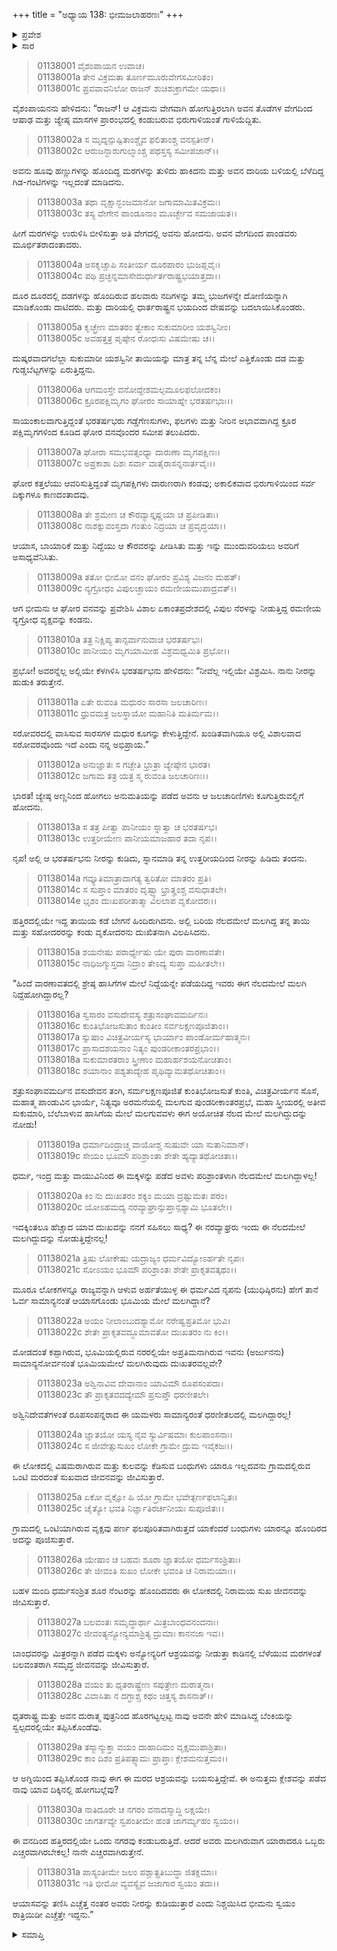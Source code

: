 +++
title = "ಅಧ್ಯಾಯ 138: ಭೀಮಜಲಾಹರಣಃ"
+++

<details><summary>ಪ್ರವೇಶ</summary>


।।   ಓಂ ಓಂ ನಮೋ ನಾರಾಯಣಾಯ।।   ಶ್ರೀ ವೇದವ್ಯಾಸಾಯ ನಮಃ ।।

ಶ್ರೀ ಕೃಷ್ಣದ್ವೈಪಾಯನ ವೇದವ್ಯಾಸ ವಿರಚಿತ  

**ಶ್ರೀ ಮಹಾಭಾರತ**

**ಆದಿ ಪರ್ವ**

**ಜತುಗೃಹ ಪರ್ವ**

**ಅಧ್ಯಾಯ 138**

</details>


<details><summary>ಸಾರ</summary>

ವೇಗದಿಂದ ಹೋಗಿ ಭೀಮನು ಕಾಡನ್ನು ಸೇರಲು, ಅಲ್ಲಿ ಒಂದು ಮರದಡಿಯಲ್ಲಿ ಬಾಯಾರಿ ಬಳಲಿದ ತಾಯಿ ಸಹೋದರರನ್ನು ಇಳಿಸಿ ನೀರು ತರಲು ಹೋಗುವುದು (1-12). ಮರಳಿ ಬಂದಾಗ ಅಲ್ಲಿ ನೆಲದ ಮೇಲೆ ಮಲಗಿ ನಿದ್ರಿಸುತ್ತಿದ್ದ ತನ್ನವರನ್ನು ನೋಡಿ ಭೀಮನು ವಿಲಪಿಸುವುದು, ಕಾವಲು ನಿಲ್ಲುವುದು (13-31).

</details>


> 01138001 ವೈಶಂಪಾಯನ ಉವಾಚ।  
01138001a ತೇನ ವಿಕ್ರಮತಾ ತೂರ್ಣಮೂರುವೇಗಸಮೀರಿತಂ।   
01138001c ಪ್ರವವಾವನಿಲೋ ರಾಜನ್ ಶುಚಿಶುಕ್ರಾಗಮೇ ಯಥಾ।।

ವೈಶಂಪಾಯನನು ಹೇಳಿದನು: “ರಾಜನ್! ಆ ವಿಕ್ರಮನು ವೇಗವಾಗಿ ಹೋಗುತ್ತಿರಲಾಗಿ ಅವನ ತೊಡೆಗಳ ವೇಗದಿಂದ ಆಷಾಢ ಮತ್ತು ಜ್ಯೇಷ್ಠ ಮಾಸಗಳ ಪ್ರಾರಂಭದಲ್ಲಿ ಕಂಡುಬರುವ ಭಿರುಗಾಳಿಯಂತೆ ಗಾಳಿಯೆದ್ದಿತು.

> 01138002a ಸ ಮೃದ್ನನ್ಪುಷ್ಪಿತಾಂಶ್ಚೈವ ಫಲಿತಾಂಶ್ಚ ವನಸ್ಪತೀನ್।  
01138002c ಆರುಜನ್ದಾರುಗುಲ್ಮಾಂಶ್ಚ ಪಥಸ್ತಸ್ಯ ಸಮೀಪಜಾನ್।।

ಅವನು ಹೂವು ಹಣ್ಣುಗಳನ್ನು ಹೊಂದಿದ್ದ ಮರಗಳನ್ನು ತುಳಿದು ಹಾಕಿದನು ಮತ್ತು ಅವನ ದಾರಿಯ ಬಳಿಯಲ್ಲಿ ಬೆಳೆದಿದ್ದ ಗಿಡ-ಗಂಟಿಗಳನ್ನು ಇಲ್ಲದಂತೆ ಮಾಡಿದನು.

> 01138003a ತಥಾ ವೃಕ್ಷಾನ್ಭಂಜಮಾನೋ ಜಗಾಮಾಮಿತವಿಕ್ರಮಃ।  
01138003c ತಸ್ಯ ವೇಗೇನ ಪಾಂಡೂನಾಂ ಮೂರ್ಚ್ಛೇವ ಸಮಜಾಯತ।।

ಹೀಗೆ ಮರಗಳನ್ನು ಉರುಳಿಸಿ ಬೀಳಿಸುತ್ತಾ ಅತಿ ವೇಗದಲ್ಲಿ ಅವನು ಹೋದನು. ಅವನ ವೇಗದಿಂದ ಪಾಂಡವರು ಮೂರ್ಛಿತರಾದಂತಾದರು.

> 01138004a ಅಸಕೃಚ್ಚಾಪಿ ಸಂತೀರ್ಯ ದೂರಪಾರಂ ಭುಜಪ್ಲವೈಃ।   
01138004c ಪಥಿ ಪ್ರಚ್ಛನ್ನಮಾಸೇದುರ್ಧಾರ್ತರಾಷ್ಟ್ರಭಯಾತ್ತದಾ।।

ದೂರ ದೂರದಲ್ಲಿ ದಡಗಳನ್ನು ಹೊಂದಿರುವ ಹಲವಾರು ನದಿಗಳನ್ನು ತಮ್ಮ ಭುಜಗಳನ್ನೇ ದೋಣಿಯನ್ನಾಗಿ ಮಾಡಿಕೊಂಡು ದಾಟಿದರು. ಮತ್ತು ದಾರಿಯಲ್ಲಿ ಧಾರ್ತರಾಷ್ಟ್ರನ ಭಯದಿಂದ ವೇಷವನ್ನು ಬದಲಾಯಿಸಿಕೊಂಡರು.

> 01138005a ಕೃಚ್ಛ್ರೇಣ ಮಾತರಂ ತ್ವೇಕಾಂ ಸುಕುಮಾರೀಂ ಯಶಸ್ವಿನೀಂ।  
01138005c ಅವಹತ್ತತ್ರ ಪೃಷ್ಠೇನ ರೋಧಃಸು ವಿಷಮೇಷು ಚ।।

ದುಷ್ಕರವಾದಗಲೆಲ್ಲಾ ಸುಕುಮಾರೀ ಯಶಸ್ವಿನೀ ತಾಯಿಯನ್ನು ಮಾತ್ರ ತನ್ನ ಬೆನ್ನ ಮೇಲೆ ಎತ್ತಿಕೊಂಡು ದಡ ಮತ್ತು ಗುಡ್ಡಬೆಟ್ಟಗಳನ್ನು ಏರುತ್ತಿದ್ದನು.

> 01138006a ಆಗಮಂಸ್ತೇ ವನೋದ್ದೇಶಮಲ್ಪಮೂಲಫಲೋದಕಂ।  
01138006c ಕ್ರೂರಪಕ್ಷಿಮೃಗಂ ಘೋರಂ ಸಾಯಾಹ್ನೇ ಭರತರ್ಷಭಾಃ।।

ಸಾಯಂಕಾಲವಾಗುತ್ತಿದ್ದಂತೆ ಭರತರ್ಷಭರು ಗಡ್ಡೆಗೆಣಸುಗಳು, ಫಲಗಳು ಮತ್ತು ನೀರಿನ ಅಭಾವವಾಗಿದ್ದ ಕ್ರೂರ ಪಕ್ಷಿಮೃಗಗಳಿಂದ ಕೂಡಿದ ಘೋರ ವನವೊಂದರ ಸಮೀಪ ತಲುಪಿದರು.

> 01138007a ಘೋರಾ ಸಮಭವತ್ಸಂಧ್ಯಾ ದಾರುಣಾ ಮೃಗಪಕ್ಷಿಣಃ।  
01138007c ಅಪ್ರಕಾಶಾ ದಿಶಃ ಸರ್ವಾ ವಾತೈರಾಸನ್ನನಾರ್ತವೈಃ।।

ಘೋರ ಕತ್ತಲೆಯು ಆವರಿಸುತ್ತಿದ್ದಂತೆ ಮೃಗಪಕ್ಷಿಗಳು ದಾರುಣರಾಗಿ ಕಂಡವು; ಅಕಾಲಿಕವಾದ ಭಿರುಗಾಳಿಯಿಂದ ಸರ್ವ ದಿಕ್ಕುಗಳೂ ಕಾಣದಂತಾದವು.

> 01138008a ತೇ ಶ್ರಮೇಣ ಚ ಕೌರವ್ಯಾಸ್ತೃಷ್ಣಯಾ ಚ ಪ್ರಪೀಡಿತಾಃ।  
01138008c ನಾಶಕ್ನುವಂಸ್ತದಾ ಗಂತುಂ ನಿದ್ರಯಾ ಚ ಪ್ರವೃದ್ಧಯಾ।।

ಆಯಾಸ, ಬಾಯಾರಿಕೆ ಮತ್ತು ನಿದ್ದೆಯು ಆ ಕೌರವರನ್ನು ಪೀಡಿಸಿತು ಮತ್ತು ಇನ್ನು ಮುಂದುವರಿಯಲು ಅವರಿಗೆ ಅಸಾಧ್ಯವೆನಿಸಿತು.

> 01138009a ತತೋ ಭೀಮೋ ವನಂ ಘೋರಂ ಪ್ರವಿಶ್ಯ ವಿಜನಂ ಮಹತ್।  
01138009c ನ್ಯಗ್ರೋಧಂ ವಿಪುಲಚ್ಛಾಯಂ ರಮಣೀಯಮುಪಾದ್ರವತ್।।

ಆಗ ಭೀಮನು ಆ ಘೋರ ವನವನ್ನು ಪ್ರವೇಶಿಸಿ ವಿಶಾಲ ಏಕಾಂತಪ್ರದೇಶದಲ್ಲಿ ವಿಪುಲ ನೆರಳನ್ನು ನೀಡುತ್ತಿದ್ದ ರಮಣೀಯ ನ್ಯಗ್ರೋಧ ವೃಕ್ಷವನ್ನು ಕಂಡನು.

> 01138010a ತತ್ರ ನಿಕ್ಷಿಪ್ಯ ತಾನ್ಸರ್ವಾನುವಾಚ ಭರತರ್ಷಭಃ।  
01138010c ಪಾನೀಯಂ ಮೃಗಯಾಮೀಹ ವಿಶ್ರಮಧ್ವಮಿತಿ ಪ್ರಭೋ।।

ಪ್ರಭೋ! ಅವರನ್ನೆಲ್ಲ ಅಲ್ಲಿಯೇ ಕೆಳಗಿಳಿಸಿ ಭರತರ್ಷಭನು ಹೇಳಿದನು: “ನೀವೆಲ್ಲ ಇಲ್ಲಿಯೇ ವಿಶ್ರಮಿಸಿ. ನಾನು ನೀರನ್ನು ಹುಡುಕಿ ತರುತ್ತೇನೆ.

> 01138011a ಏತೇ ರುವಂತಿ ಮಧುರಂ ಸಾರಸಾ ಜಲಚಾರಿಣಃ।  
01138011c ಧ್ರುವಮತ್ರ ಜಲಸ್ಥಾಯೋ ಮಹಾನಿತಿ ಮತಿರ್ಮಮ।।

ಸರೋವರದಲ್ಲಿ ವಾಸಿಸುವ ಸಾರಸಗಳ ಮಧುರ ಕೂಗನ್ನು ಕೇಳುತ್ತಿದ್ದೇನೆ. ಖಂಡಿತವಾಗಿಯೂ ಅಲ್ಲಿ ವಿಶಾಲವಾದ ಸರೋವರವೊಂದು ಇದೆ ಎಂದು ನನ್ನ ಅಭಿಪ್ರಾಯ.”

> 01138012a ಅನುಜ್ಞಾತಃ ಸ ಗಚ್ಛೇತಿ ಭ್ರಾತ್ರಾ ಜ್ಯೇಷ್ಠೇನ ಭಾರತ।  
01138012c ಜಗಾಮ ತತ್ರ ಯತ್ರ ಸ್ಮ ರುವಂತಿ ಜಲಚಾರಿಣಃ।।

ಭಾರತ! ಜ್ಯೇಷ್ಠ ಅಣ್ಣನಿಂದ ಹೋಗಲು ಅನುಮತಿಯನ್ನು ಪಡೆದ ಅವನು ಆ ಜಲಚಾರಿಣಿಗಳು ಕೂಗುತ್ತಿರುವಲ್ಲಿಗೆ ಹೋದನು.

> 01138013a ಸ ತತ್ರ ಪೀತ್ವಾ ಪಾನೀಯಂ ಸ್ನಾತ್ವಾ ಚ ಭರತರ್ಷಭ।  
01138013c ಉತ್ತರೀಯೇಣ ಪಾನೀಯಮಾಜಹಾರ ತದಾ ನೃಪ।।

ನೃಪ! ಅಲ್ಲಿ ಆ ಭರತರ್ಷಭನು ನೀರನ್ನು ಕುಡಿದು, ಸ್ನಾನಮಾಡಿ ತನ್ನ ಉತ್ತರೀಯದಿಂದ ನೀರನ್ನು ಹಿಡಿದು ತಂದನು.

> 01138014a ಗವ್ಯೂತಿಮಾತ್ರಾದಾಗತ್ಯ ತ್ವರಿತೋ ಮಾತರಂ ಪ್ರತಿ।  
01138014c ಸ ಸುಪ್ತಾಂ ಮಾತರಂ ದೃಷ್ಟ್ವಾ ಭ್ರಾತೄಂಶ್ಚ ವಸುಧಾತಲೇ।   
01138014e ಭೃಶಂ ದುಃಖಪರೀತಾತ್ಮಾ ವಿಲಲಾಪ ವೃಕೋದರಃ।।

ಹತ್ತಿರದಲ್ಲಿಯೇ ಇದ್ದ ತಾಯಿಯ ಕಡೆ ಬೇಗನೆ ಹಿಂದಿರುಗಿದನು. ಅಲ್ಲಿ ಬರಿಯ ನೆಲದಮೇಲೆ ಮಲಗಿದ್ದ ತನ್ನ ತಾಯಿ ಮತ್ತು ಸಹೋದರರನ್ನು ಕಂಡು ವೃಕೋದರನು ದುಃಖಿತನಾಗಿ ವಿಲಪಿಸಿದನು.

> 01138015a ಶಯನೇಷು ಪರಾರ್ಧ್ಯೇಷು ಯೇ ಪುರಾ ವಾರಣಾವತೇ।  
01138015c ನಾಧಿಜಗ್ಮುಸ್ತದಾ ನಿದ್ರಾಂ ತೇಽದ್ಯ ಸುಪ್ತಾ ಮಹೀತಲೇ।।

“ಹಿಂದೆ ವಾರಣಾವತದಲ್ಲಿ ಶ್ರೇಷ್ಠ ಹಾಸಿಗೆಗಳ ಮೇಲೆ ನಿದ್ದೆಯನ್ನೇ ಪಡೆಯದಿದ್ದ ಇವರು ಈಗ ನೆಲದಮೇಲೆ ಮಲಗಿ ನಿದ್ದೆಹೋಗಿದ್ದಾರಲ್ಲ?

> 01138016a ಸ್ವಸಾರಂ ವಸುದೇವಸ್ಯ ಶತ್ರುಸಂಘಾವಮರ್ದಿನಃ।  
01138016c ಕುಂತಿಭೋಜಸುತಾಂ ಕುಂತೀಂ ಸರ್ವಲಕ್ಷಣಪೂಜಿತಾಂ।।  
01138017a ಸ್ನುಷಾಂ ವಿಚಿತ್ರವೀರ್ಯಸ್ಯ ಭಾರ್ಯಾಂ ಪಾಂಡೋರ್ಮಹಾತ್ಮನಃ।   
01138017c ಪ್ರಾಸಾದಶಯನಾಂ ನಿತ್ಯಂ ಪುಂಡರೀಕಾಂತರಪ್ರಭಾಂ।।  
01138018a ಸುಕುಮಾರತರಾಂ ಸ್ತ್ರೀಣಾಂ ಮಹಾರ್ಹಶಯನೋಚಿತಾಂ।  
01138018c ಶಯಾನಾಂ ಪಶ್ಯತಾದ್ಯೇಹ ಪೃಥಿವ್ಯಾಮತಥೋಚಿತಾಂ।।

ಶತ್ರುಸಂಘಾವಮರ್ದಿನ ವಸುದೇವನ ತಂಗಿ, ಸರ್ಮಲಕ್ಷಣಪೂಜಿತೆ ಕುಂತಿಭೋಜಸುತೆ ಕುಂತಿ, ವಿಚಿತ್ರವೀರ್ಯನ ಸೊಸೆ, ಮಹಾತ್ಮ ಪಾಂಡುವಿನ ಭಾರ್ಯೆ, ನಿತ್ಯವೂ ಅರಮನೆಯಲ್ಲಿ ಮಲಗುವ ಪುಂಡರೀಕಾಂತರಪ್ರಭೆ, ಮಹಾ ಸ್ತ್ರೀಯರಲ್ಲಿ ಅತೀವ ಸುಕುಮಾರಿ, ಬೆಲೆಬಾಳುವ ಹಾಸಿಗೆಯ ಮೇಲೆ ಮಲಗುವವಳು ಈಗ ಅಯೋಚಿತ ನೆಲದ ಮೇಲೆ ಮಲಗಿದ್ದುದನ್ನು ನೋಡು!

> 01138019a ಧರ್ಮಾದಿಂದ್ರಾಚ್ಚ ವಾಯೋಶ್ಚ ಸುಷುವೇ ಯಾ ಸುತಾನಿಮಾನ್।  
01138019c ಸೇಯಂ ಭೂಮೌ ಪರಿಶ್ರಾಂತಾ ಶೇತೇ ಹ್ಯದ್ಯಾತಥೋಚಿತಾ।।

ಧರ್ಮ, ಇಂದ್ರ ಮತ್ತು ವಾಯುವಿನಿಂದ ಈ ಮಕ್ಕಳನ್ನು ಪಡೆದ ಅವಳು ಪರಿಶ್ರಾಂತಳಾಗಿ ನೆಲದಮೇಲೆ ಮಲಗಿದ್ದಾಳಲ್ಲ!

> 01138020a ಕಿಂ ನು ದುಃಖತರಂ ಶಕ್ಯಂ ಮಯಾ ದ್ರಷ್ಟುಮತಃ ಪರಂ।  
01138020c ಯೋಽಹಮದ್ಯ ನರವ್ಯಾಘ್ರಾನ್ಸುಪ್ತಾನ್ಪಶ್ಯಾಮಿ ಭೂತಲೇ।।

ಇದಕ್ಕಿಂತಲೂ ಹೆಚ್ಚಾದ ಯಾವ ದುಃಖವನ್ನು ನನಗೆ ಸಹಿಸಲು ಸಾಧ್ಯ? ಈ ನರವ್ಯಾಘ್ರರು ಇಂದು ಈ ನೆಲದಮೇಲೆ ಮಲಗಿದ್ದುದನ್ನು ನೋಡುತ್ತಿದ್ದೇನಲ್ಲ!

> 01138021a ತ್ರಿಷು ಲೋಕೇಷು ಯದ್ರಾಜ್ಯಂ ಧರ್ಮವಿದ್ಯೋಽರ್ಹತೇ ನೃಪಃ।  
01138021c ಸೋಽಯಂ ಭೂಮೌ ಪರಿಶ್ರಾಂತಃ ಶೇತೇ ಪ್ರಾಕೃತವತ್ಕಥಂ।।

ಮೂರೂ ಲೋಕಗಳನ್ನೂ ರಾಜ್ಯವನ್ನಾಗಿ ಆಳುವ ಅರ್ಹತೆಯುಳ್ಳ ಈ ಧರ್ಮವಿದ ನೃಪನು (ಯುಧಿಷ್ಠಿರನು) ಹೇಗೆ ತಾನೆ ಓರ್ವ ಸಾಮಾನ್ಯನಂತೆ ಆಯಾಸಗೊಂಡು ಭೂಮಿಯ ಮೇಲೆ ಮಲಗಿದ್ದಾನೆ?

> 01138022a ಅಯಂ ನೀಲಾಂಬುದಶ್ಯಾಮೋ ನರೇಷ್ವಪ್ರತಿಮೋ ಭುವಿ।  
01138022c ಶೇತೇ ಪ್ರಾಕೃತವದ್ಭೂಮಾವತೋ ದುಃಖತರಂ ನು ಕಿಂ।।

ಮೋಡದಂತೆ ಕಪ್ಪಾಗಿರುವ, ಭೂಮಿಯಲ್ಲಿರುವ ನರರಲ್ಲಿಯೇ ಅಪ್ರತಿಮನಾಗಿರುವ ಇವನು (ಅರ್ಜುನನು) ಸಾಮಾನ್ಯನೋರ್ವನಂತೆ ಭೂಮಿಯಮೇಲೆ ಮಲಗಿರುವುದು ದುಃಖತರವಲ್ಲವೇ?

> 01138023a ಅಶ್ವಿನಾವಿವ ದೇವಾನಾಂ ಯಾವಿಮೌ ರೂಪಸಂಪದಾ।  
01138023c ತೌ ಪ್ರಾಕೃತವದದ್ಯೇಮೌ ಪ್ರಸುಪ್ತೌ ಧರಣೀತಲೇ।

ಅಶ್ವಿನಿದೇವತೆಗಳಂತೆ ರೂಪಸಂಪನ್ನರಾದ ಈ ಯಮಳರು ಸಾಮಾನ್ಯರಂತೆ ಧರಣೀತಲದಲ್ಲಿ ಮಲಗಿದ್ದಾರಲ್ಲ!

> 01138024a ಜ್ಞಾತಯೋ ಯಸ್ಯ ನೈವ ಸ್ಯುರ್ವಿಷಮಾಃ ಕುಲಪಾಂಸನಾಃ।  
01138024c ಸ ಜೀವೇತ್ಸುಸುಖಂ ಲೋಕೇ ಗ್ರಾಮೇ ದ್ರುಮ ಇವೈಕಜಃ।।

ಈ ಲೋಕದಲ್ಲಿ ವಿಷಮರಾಗಿರುವ ಮತ್ತು ಕುಲವನ್ನು ಕೆಡಿಸುವ ಬಂಧುಗಳು ಯಾರೂ ಇಲ್ಲದವನು ಗ್ರಾಮದಲ್ಲಿರುವ ಒಂಟಿ ಮರದಂತೆ ಸುಖವಾದ ಜೀವನವನ್ನು ಜೀವಿಸುತ್ತಾರೆ.

> 01138025a ಏಕೋ ವೃಕ್ಷೋ ಹಿ ಯೋ ಗ್ರಾಮೇ ಭವೇತ್ಪರ್ಣಫಲಾನ್ವಿತಃ।  
01138025c ಚೈತ್ಯೋ ಭವತಿ ನಿರ್ಜ್ಞಾತಿರರ್ಚನೀಯಃ ಸುಪೂಜಿತಃ।।

ಗ್ರಾಮದಲ್ಲಿ ಒಂಟಿಯಾಗಿರುವ ವೃಕ್ಷವು ಪರ್ಣ ಫಲಪೂರಿತವಾಗಿರುತ್ತದೆ ಯಾಕೆಂದರೆ ಬಂಧುಗಳು ಯಾರನ್ನೂ ಹೊಂದಿರದ ಅದನ್ನು ಪೂಜಿಸುತ್ತಾರೆ.

> 01138026a ಯೇಷಾಂ ಚ ಬಹವಃ ಶೂರಾ ಜ್ಞಾತಯೋ ಧರ್ಮಸಂಶ್ರಿತಾಃ।  
01138026c ತೇ ಜೀವಂತಿ ಸುಖಂ ಲೋಕೇ ಭವಂತಿ ಚ ನಿರಾಮಯಾಃ।।

ಬಹಳ ಮಂದಿ ಧರ್ಮಸಂಶ್ರಿತ ಶೂರ ನೆಂಟರನ್ನು ಹೊಂದಿದವರು ಈ ಲೋಕದಲ್ಲಿ ನಿರಾಮಯ ಸುಖ ಜೀವನವನ್ನು ಜೀವಿಸುತ್ತಾರೆ.

> 01138027a ಬಲವಂತಃ ಸಮೃದ್ಧಾರ್ಥಾ ಮಿತ್ರಬಾಂಧವನಂದನಾಃ।  
01138027c ಜೀವಂತ್ಯನ್ಯೋನ್ಯಮಾಶ್ರಿತ್ಯ ದ್ರುಮಾಃ ಕಾನನಜಾ ಇವ।।

ಬಾಂಧವರನ್ನು ಮಿತ್ರರನ್ನಾಗಿ ಪಡೆದ ಮಕ್ಕಳು ಅನ್ಯೋನ್ಯರಿಗೆ ಆಶ್ರಯವನ್ನು ನೀಡುತ್ತಾ ಕಾಡಿನಲ್ಲಿ ಬೆಳೆಯುವ ಮರಗಳಂತೆ ಬಲವಂತರಾಗಿ ಸಮೃದ್ಧ ಜೀವನವನ್ನು ಜೀವಿಸುತ್ತಾರೆ.

> 01138028a ವಯಂ ತು ಧೃತರಾಷ್ಟ್ರೇಣ ಸಪುತ್ರೇಣ ದುರಾತ್ಮನಾ।  
01138028c ವಿವಾಸಿತಾ ನ ದಗ್ಧಾಶ್ಚ ಕಥಂ ಚಿತ್ತಸ್ಯ ಶಾಸನಾತ್।।

ಧೃತರಾಷ್ಟ್ರ ಮತ್ತು ಅವನ ದುರಾತ್ಮ ಪುತ್ರನಿಂದ ಹೊರಗಟ್ಟಲ್ಪಟ್ಟ ನಾವು ಅವನೇ ಹೇಳಿ ಮಾಡಿಸಿದ್ದ ಬೆಂಕಿಯನ್ನು ಸ್ವಲ್ಪದರಲ್ಲಿಯೇ ತಪ್ಪಿಸಿಕೊಂಡೆವು.

> 01138029a ತಸ್ಮಾನ್ಮುಕ್ತಾ ವಯಂ ದಾಹಾದಿಮಂ ವೃಕ್ಷಮುಪಾಶ್ರಿತಾಃ।  
01138029c ಕಾಂ ದಿಶಂ ಪ್ರತಿಪತ್ಸ್ಯಾಮಃ ಪ್ರಾಪ್ತಾಃ ಕ್ಲೇಶಮನುತ್ತಮಂ।।

ಆ ಅಗ್ನಿಯಿಂದ ತಪ್ಪಿಸಿಕೊಂಡ ನಾವು ಈಗ ಈ ಮರದ ಆಶ್ರಯವನ್ನು ಬಯಸುತ್ತಿದ್ದೇವೆ. ಈ ಅನುತ್ತಮ ಕ್ಲೇಶವನ್ನು ಪಡೆದ ನಾವು ಯಾವ ದಿಕ್ಕಿನಲ್ಲಿ ಹೋಗಬಲ್ಲೆವು?

> 01138030a ನಾತಿದೂರೇ ಚ ನಗರಂ ವನಾದಸ್ಮಾದ್ಧಿ ಲಕ್ಷಯೇ।  
01138030c ಜಾಗರ್ತವ್ಯೇ ಸ್ವಪಂತೀಮೇ ಹಂತ ಜಾಗರ್ಮ್ಯಹಂ ಸ್ವಯಂ।।

ಈ ವನದಿಂದ ಹತ್ತಿರದಲ್ಲಿಯೇ ಒಂದು ನಗರವು ಕಂಡುಬರುತ್ತಿದೆ. ಆದರೆ ಅವರು ಮಲಗಿರುವಾಗ ಯಾರಾದರೂ ಒಬ್ಬರು ಎಚ್ಚರವಾಗಿರಬೇಕಲ್ಲ! ನಾನೇ ಎಚ್ಚರವಾಗಿರುತ್ತೇನೆ.

> 01138031a ಪಾಸ್ಯಂತೀಮೇ ಜಲಂ ಪಶ್ಚಾತ್ಪ್ರತಿಬುದ್ಧಾ ಜಿತಕ್ಲಮಾಃ।  
01138031c ಇತಿ ಭೀಮೋ ವ್ಯವಸ್ಯೈವ ಜಜಾಗಾರ ಸ್ವಯಂ ತದಾ।।

ಆಯಾಸವನ್ನು ತಣಿಸಿ ಎಚ್ಚೆತ್ತ ನಂತರ ಅವರು ನೀರನ್ನು ಕುಡಿಯುತ್ತಾರೆ ಎಂದು ನಿಶ್ಚಯಿಸಿದ ಭೀಮನು ಸ್ವಯಂ ರಾತ್ರಿಯಿಡೀ ಎಚ್ಚೆತ್ತೇ ಇದ್ದನು.”




<details><summary>ಸಮಾಪ್ತಿ</summary>

ಇತಿ ಶ್ರೀ ಮಹಾಭಾರತೇ ಆದಿಪರ್ವಣಿ ಜತುಗೃಹಪರ್ವಣಿ ಭೀಮಜಲಾಹರಣೇ ಅಷ್ಟಾತ್ರಿಂಶದಧಿಕಶತತಮೋಽಧ್ಯಾಯಃ।।  
ಇದು ಶ್ರೀ ಮಹಾಭಾರತದಲ್ಲಿ ಆದಿಪರ್ವದಲ್ಲಿ ಜತುಗೃಹ ಪರ್ವದಲ್ಲಿ ಭೀಮಜಲಾಹರಣ ಎನ್ನುವ ನೂರಾಮೂವತ್ತೆಂಟನೆಯ ಅಧ್ಯಾಯವು.
ಇತಿ ಶ್ರೀ ಮಹಾಭಾರತೇ ಆದಿಪರ್ವಣಿ ಜತುಗೃಹಪರ್ವ:।।  
ಇದು ಶ್ರೀ ಮಹಾಭಾರತದಲ್ಲಿ ಆದಿಪರ್ವದಲ್ಲಿ ಜತುಗೃಹಪರ್ವವು.
ಇದೂವರೆಗಿನ ಒಟ್ಟು ಮಹಾಪರ್ವಗಳು-0/18, ಉಪಪರ್ವಗಳು-8/100, ಅಧ್ಯಾಯಗಳು-138/1995, ಶ್ಲೋಕಗಳು-4847/73784.


</details>

